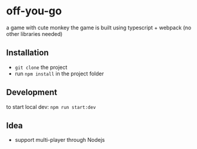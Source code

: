 # off-you-go
a game with cute monkey
the game is built using typescript + webpack  (no other libraries needed)


## Installation
- `git clone` the project
- run `npm install` in the project folder


## Development
to start local dev: `npm run start:dev`


## Idea
- support multi-player through Nodejs

